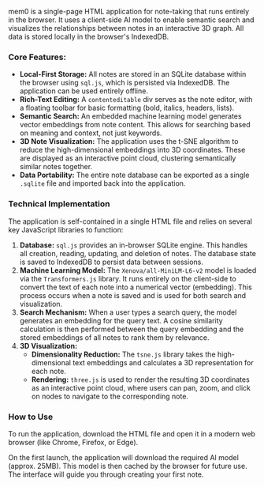 mem0 is a single-page HTML application for note-taking that runs entirely in the browser. It uses a client-side AI model to enable semantic search and visualizes the relationships between notes in an interactive 3D graph. All data is stored locally in the browser's IndexedDB.

### Core Features:

*   **Local-First Storage:** All notes are stored in an SQLite database within the browser using `sql.js`, which is persisted via IndexedDB. The application can be used entirely offline.
*   **Rich-Text Editing:** A `contenteditable` div serves as the note editor, with a floating toolbar for basic formatting (bold, italics, headers, lists).
*   **Semantic Search:** An embedded machine learning model generates vector embeddings from note content. This allows for searching based on meaning and context, not just keywords.
*   **3D Note Visualization:** The application uses the t-SNE algorithm to reduce the high-dimensional embeddings into 3D coordinates. These are displayed as an interactive point cloud, clustering semantically similar notes together.
*   **Data Portability:** The entire note database can be exported as a single `.sqlite` file and imported back into the application.

### Technical Implementation

The application is self-contained in a single HTML file and relies on several key JavaScript libraries to function:

1.  **Database:** `sql.js` provides an in-browser SQLite engine. This handles all creation, reading, updating, and deletion of notes. The database state is saved to IndexedDB to persist data between sessions.
2.  **Machine Learning Model:** The `Xenova/all-MiniLM-L6-v2` model is loaded via the `Transformers.js` library. It runs entirely on the client-side to convert the text of each note into a numerical vector (embedding). This process occurs when a note is saved and is used for both search and visualization.
3.  **Search Mechanism:** When a user types a search query, the model generates an embedding for the query text. A cosine similarity calculation is then performed between the query embedding and the stored embeddings of all notes to rank them by relevance.
4.  **3D Visualization:**
    *   **Dimensionality Reduction:** The `tsne.js` library takes the high-dimensional text embeddings and calculates a 3D representation for each note.
    *   **Rendering:** `three.js` is used to render the resulting 3D coordinates as an interactive point cloud, where users can pan, zoom, and click on nodes to navigate to the corresponding note.

### How to Use

To run the application, download the HTML file and open it in a modern web browser (like Chrome, Firefox, or Edge).

On the first launch, the application will download the required AI model (approx. 25MB). This model is then cached by the browser for future use. The interface will guide you through creating your first note.
